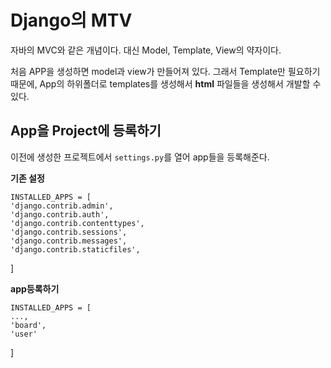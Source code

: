 # Django의 MTV
자바의 MVC와 같은 개념이다. 대신 Model, Template, View의 약자이다.

처음 APP을 생성하면 model과 view가 만들어져 있다. 그래서 Template만 필요하기 때문에, App의 하위폴더로 templates를 생성해서 **html** 파일들을 생성해서 개발할 수 있다.

## App을 Project에 등록하기 
이전에 생성한 프로젝트에서 `settings.py`를 열어 app들을 등록해준다. 

**기존 설정**

    INSTALLED_APPS = [
    'django.contrib.admin',
    'django.contrib.auth',
    'django.contrib.contenttypes',
    'django.contrib.sessions',
    'django.contrib.messages',
    'django.contrib.staticfiles',
]

**app등록하기**

    INSTALLED_APPS = [
    ...,
    'board',
    'user'
]